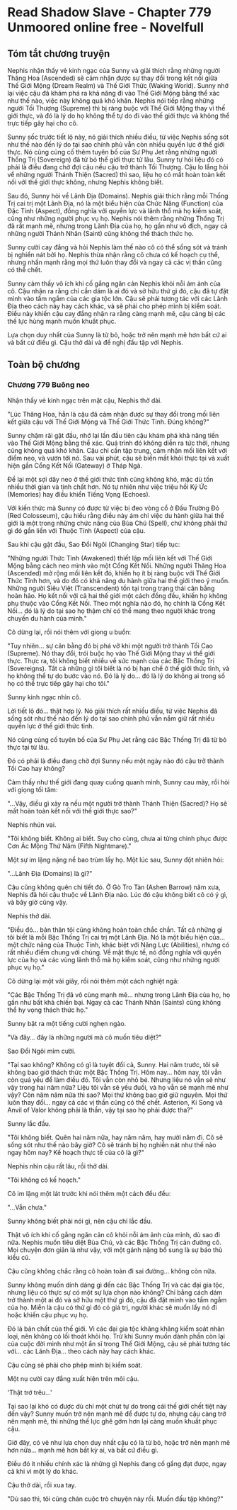 # Read Shadow Slave - Chapter 779 Unmoored online free - Novelfull

## Tóm tắt chương truyện

Nephis nhận thấy vẻ kinh ngạc của Sunny và giải thích rằng những người Thăng Hoa (Ascended) sẽ cảm nhận được sự thay đổi trong kết nối giữa Thế Giới Mộng (Dream Realm) và Thế Giới Thức (Waking World). Sunny nhớ lại việc cậu đã khám phá ra khả năng đi vào Thế Giới Mộng bằng thể xác như thế nào, việc này không quá khó khăn. Nephis nói tiếp rằng những người Tối Thượng (Supreme) thì bị ràng buộc với Thế Giới Mộng thay vì thế giới thực, và đó là lý do họ không thể tự do đi vào thế giới thực và không thể trực tiếp gây hại cho cô.

Sunny sốc trước tiết lộ này, nó giải thích nhiều điều, từ việc Nephis sống sót như thế nào đến lý do tại sao chính phủ vẫn còn nhiều quyền lực ở thế giới thực. Nó cũng củng cố thêm tuyên bố của Sư Phụ Jet rằng những người Thống Trị (Sovereign) đã từ bỏ thế giới thực từ lâu. Sunny tự hỏi liệu đó có phải là điều đang chờ đợi cậu nếu cậu trở thành Tối Thượng. Cậu lo lắng hỏi về những người Thánh Thiện (Sacred) thì sao, liệu họ có mất hoàn toàn kết nối với thế giới thực không, nhưng Nephis không biết.

Sau đó, Sunny hỏi về Lãnh Địa (Domains). Nephis giải thích rằng mỗi Thống Trị cai trị một Lãnh Địa, nó là một biểu hiện của Chức Năng (Function) của Đặc Tính (Aspect), đồng nghĩa với quyền lực và lãnh thổ mà họ kiểm soát, cũng như những người phục vụ họ. Nephis nói thêm rằng những Thống Trị đã rất mạnh mẽ, nhưng trong Lãnh Địa của họ, họ gần như vô địch, ngay cả những người Thánh Nhân (Saint) cũng không thể thách thức họ.

Sunny cười cay đắng và hỏi Nephis làm thế nào cô có thể sống sót và tránh bị nghiền nát bởi họ. Nephis thừa nhận rằng cô chưa có kế hoạch cụ thể, nhưng nhấn mạnh rằng mọi thứ luôn thay đổi và ngay cả các vị thần cũng có thể chết.

Sunny cảm thấy vô ích khi cố gắng ngăn cản Nephis khỏi nỗi ám ảnh của cô. Cậu nhận ra rằng chỉ cần dám là ai đó và sở hữu thứ gì đó, cậu đã tự đặt mình vào tầm ngắm của các gia tộc lớn. Cậu sẽ phải tương tác với các Lãnh Địa theo cách này hay cách khác, và sẽ phải cho phép mình bị kiểm soát. Điều này khiến cậu cay đắng nhận ra rằng càng mạnh mẽ, cậu càng bị các thế lực hùng mạnh muốn khuất phục.

Lựa chọn duy nhất của Sunny là từ bỏ, hoặc trở nên mạnh mẽ hơn bất cứ ai và bất cứ điều gì. Cậu thở dài và đề nghị đấu tập với Nephis.

## Toàn bộ chương

### Chương 779 Buông neo

Nhận thấy vẻ kinh ngạc trên mặt cậu, Nephis thở dài.

"Lúc Thăng Hoa, hẳn là cậu đã cảm nhận được sự thay đổi trong mối liên kết giữa cậu với Thế Giới Mộng và Thế Giới Thức Tỉnh. Đúng không?"

Sunny chậm rãi gật đầu, nhớ lại lần đầu tiên cậu khám phá khả năng tiến vào Thế Giới Mộng bằng thể xác. Quá trình đó không diễn ra tức thời, nhưng cũng không quá khó khăn. Cậu chỉ cần tập trung, cảm nhận mối liên kết với điểm neo, và vươn tới nó. Sau vài phút, cậu sẽ biến mất khỏi thực tại và xuất hiện gần Cổng Kết Nối (Gateway) ở Tháp Ngà.

Để lại một sợi dây neo ở thế giới thức tỉnh cũng không khó, mặc dù tốn nhiều thời gian và tinh chất hơn. Nó tự nhiên như việc triệu hồi Ký Ức (Memories) hay điều khiển Tiếng Vọng (Echoes).

Với kiến thức mà Sunny có được từ việc bị đeo vòng cổ ở Đấu Trường Đỏ (Red Colosseum), cậu hiểu rằng điều này ám chỉ việc du hành giữa hai thế giới là một trong những chức năng của Bùa Chú (Spell), chứ không phải thứ gì đó gắn liền với Thuộc Tính (Aspect) của cậu.

Sau khi cậu gật đầu, Sao Đổi Ngôi (Changing Star) tiếp tục:

"Những người Thức Tỉnh (Awakened) thiết lập mối liên kết với Thế Giới Mộng bằng cách neo mình vào một Cổng Kết Nối. Những người Thăng Hoa (Ascended) mở rộng mối liên kết đó, khiến họ ít bị ràng buộc với Thế Giới Thức Tỉnh hơn, và do đó có khả năng du hành giữa hai thế giới theo ý muốn. Những người Siêu Việt (Transcendent) tồn tại trong trạng thái cân bằng hoàn hảo. Họ kết nối với cả hai thế giới một cách đồng đều, khiến họ không phụ thuộc vào Cổng Kết Nối. Theo một nghĩa nào đó, họ chính là Cổng Kết Nối… đó là lý do tại sao họ thậm chí có thể mang theo người khác trong chuyến du hành của mình."

Cô dừng lại, rồi nói thêm với giọng u buồn:

"Tuy nhiên… sự cân bằng đó bị phá vỡ khi một người trở thành Tối Cao (Supreme). Nó thay đổi, trói buộc họ vào Thế Giới Mộng thay vì thế giới thực. Thực ra, tôi không biết nhiều về sức mạnh của các Bậc Thống Trị (Sovereigns). Tất cả những gì tôi biết là nó bị hạn chế ở thế giới thức tỉnh, và họ không thể tự do bước vào nó. Đó là lý do… đó là lý do không ai trong số họ có thể trực tiếp gây hại cho tôi."

Sunny kinh ngạc nhìn cô.

Lời tiết lộ đó… thật hợp lý. Nó giải thích rất nhiều điều, từ việc Nephis đã sống sót như thế nào đến lý do tại sao chính phủ vẫn nắm giữ rất nhiều quyền lực ở thế giới thức tỉnh.

Nó cũng củng cố tuyên bố của Sư Phụ Jet rằng các Bậc Thống Trị đã từ bỏ thực tại từ lâu.

Đó có phải là điều đang chờ đợi Sunny nếu một ngày nào đó cậu trở thành Tối Cao hay không?

Cảm thấy như thế giới đang quay cuồng quanh mình, Sunny cau mày, rồi hỏi với giọng tối tăm:

"...Vậy, điều gì xảy ra nếu một người trở thành Thánh Thiện (Sacred)? Họ sẽ mất hoàn toàn kết nối với thế giới thực sao?"

Nephis nhún vai.

"Tôi không biết. Không ai biết. Suy cho cùng, chưa ai từng chinh phục được Cơn Ác Mộng Thứ Năm (Fifth Nightmare)."

Một sự im lặng nặng nề bao trùm lấy họ. Một lúc sau, Sunny đột nhiên hỏi:

"...Lãnh Địa (Domains) là gì?"

Cậu cũng không quên chi tiết đó. Ở Gò Tro Tàn (Ashen Barrow) năm xưa, Nephis đã hỏi cậu thuộc về Lãnh Địa nào. Lúc đó cậu không biết cô có ý gì, và bây giờ cũng vậy.

Nephis thở dài.

"Điều đó… bản thân tôi cũng không hoàn toàn chắc chắn. Tất cả những gì tôi biết là mỗi Bậc Thống Trị cai trị một Lãnh Địa. Nó là một biểu hiện của… một chức năng của Thuộc Tính, khác biệt với Năng Lực (Abilities), nhưng có rất nhiều điểm chung với chúng. Về mặt thực tế, nó đồng nghĩa với quyền lực của họ và các vùng lãnh thổ mà họ kiểm soát, cũng như những người phục vụ họ."

Cô dừng lại một vài giây, rồi nói thêm một cách nghiệt ngã:

"Các Bậc Thống Trị đã vô cùng mạnh mẽ… nhưng trong Lãnh Địa của họ, họ gần như bất khả chiến bại. Ngay cả các Thánh Nhân (Saints) cũng không thể hy vọng thách thức họ."

Sunny bật ra một tiếng cười nghẹn ngào.

"Và đây… đây là những người mà cô muốn tiêu diệt?"

Sao Đổi Ngôi mỉm cười.

"Tại sao không? Không có gì là tuyệt đối cả, Sunny. Hai năm trước, tôi sẽ không bao giờ thách thức một Bậc Thống Trị. Hôm nay… hôm nay, tôi vẫn còn quá yếu để làm điều đó. Tôi vẫn còn nhỏ bé. Nhưng liệu nó vẫn sẽ như vậy trong hai năm nữa? Liệu tôi vẫn sẽ yếu đuối, và họ vẫn sẽ mạnh mẽ như vậy? Còn năm năm nữa thì sao? Mọi thứ không bao giờ giữ nguyên. Mọi thứ luôn thay đổi… ngay cả các vị thần cũng có thể chết. Asterion, Ki Song và Anvil of Valor không phải là thần, vậy tại sao họ phải được tha?"

Sunny lắc đầu.

"Tôi không biết. Quên hai năm nữa, hay năm năm, hay mười năm đi. Cô sẽ sống sót như thế nào bây giờ? Cô sẽ tránh bị họ nghiền nát như thế nào ngay hôm nay? Kế hoạch thực tế của cô là gì?"

Nephis nhìn cậu rất lâu, rồi thở dài.

"Tôi không có kế hoạch."

Cô im lặng một lát trước khi nói thêm một cách đều đều:

"...Vẫn chưa."

Sunny không biết phải nói gì, nên cậu chỉ lắc đầu.

Thật vô ích khi cố gắng ngăn cản cô khỏi nỗi ám ảnh của mình, dù sao đi nữa. Nephis muốn tiêu diệt Bùa Chú, và các Bậc Thống Trị cản đường cô. Mọi chuyện đơn giản là như vậy, với một gánh nặng bổ sung là sự báo thù kiểu cũ.

Cậu cũng không chắc rằng cô hoàn toàn đi sai đường… không còn nữa.

Sunny không muốn dính dáng gì đến các Bậc Thống Trị và các đại gia tộc, nhưng liệu có thực sự có một sự lựa chọn nào không? Chỉ bằng cách dám trở thành một ai đó và sở hữu một thứ gì đó, cậu đã đặt mình vào tầm ngắm của họ. Miễn là cậu có thứ gì đó có giá trị, người khác sẽ muốn lấy nó đi hoặc khiến cậu phục vụ họ.

Đó là bản chất của thế giới. Vì các đại gia tộc khăng khăng kiểm soát nhân loại, nên không có lối thoát khỏi họ. Trừ khi Sunny muốn dành phần còn lại của cuộc đời mình như một ẩn sĩ trong Thế Giới Mộng, cậu sẽ phải tương tác với… các Lãnh Địa… theo cách này hay cách khác.

Cậu cũng sẽ phải cho phép mình bị kiểm soát.

Một nụ cười cay đắng xuất hiện trên môi cậu.

'Thật trớ trêu…'

Tại sao lại khó có được dù chỉ một chút tự do trong cái thế giới chết tiệt này đến vậy? Sunny muốn trở nên mạnh mẽ để được tự do, nhưng cậu càng trở nên mạnh mẽ, thì những thế lực ghê gớm hơn lại càng muốn khuất phục cậu.

Giờ đây, có vẻ như lựa chọn duy nhất cậu có là từ bỏ, hoặc trở nên mạnh mẽ hơn nữa… mạnh mẽ hơn bất kỳ ai, và bất cứ điều gì.

Điều đó ít nhiều chính xác là những gì Nephis đang cố gắng đạt được, ngay cả khi vì một lý do khác.

Cậu thở dài, rồi xua tay.

"Dù sao thì, tôi cũng chán cuộc trò chuyện này rồi. Muốn đấu tập không?"